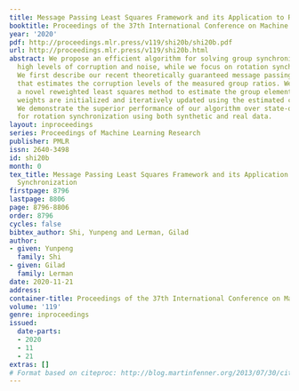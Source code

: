 ```yaml
---
title: Message Passing Least Squares Framework and its Application to Rotation Synchronization
booktitle: Proceedings of the 37th International Conference on Machine Learning
year: '2020'
pdf: http://proceedings.mlr.press/v119/shi20b/shi20b.pdf
url: http://proceedings.mlr.press/v119/shi20b.html
abstract: We propose an efficient algorithm for solving group synchronization under
  high levels of corruption and noise, while we focus on rotation synchronization.
  We first describe our recent theoretically guaranteed message passing algorithm
  that estimates the corruption levels of the measured group ratios. We then propose
  a novel reweighted least squares method to estimate the group elements, where the
  weights are initialized and iteratively updated using the estimated corruption levels.
  We demonstrate the superior performance of our algorithm over state-of-the-art methods
  for rotation synchronization using both synthetic and real data.
layout: inproceedings
series: Proceedings of Machine Learning Research
publisher: PMLR
issn: 2640-3498
id: shi20b
month: 0
tex_title: Message Passing Least Squares Framework and its Application to Rotation
  Synchronization
firstpage: 8796
lastpage: 8806
page: 8796-8806
order: 8796
cycles: false
bibtex_author: Shi, Yunpeng and Lerman, Gilad
author:
- given: Yunpeng
  family: Shi
- given: Gilad
  family: Lerman
date: 2020-11-21
address: 
container-title: Proceedings of the 37th International Conference on Machine Learning
volume: '119'
genre: inproceedings
issued:
  date-parts:
  - 2020
  - 11
  - 21
extras: []
# Format based on citeproc: http://blog.martinfenner.org/2013/07/30/citeproc-yaml-for-bibliographies/
---
```

